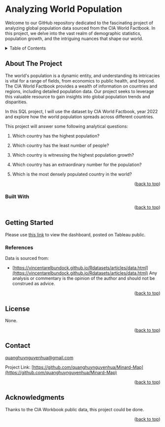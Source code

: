 # Analyzing World Population

Welcome to our GitHub repository dedicated to the fascinating project of analyzing global population data sourced from the CIA World Factbook. In this project, we delve into the vast realm of demographic statistics, population growth, and the intriguing nuances that shape our world.

<!-- TABLE OF CONTENTS -->
<details>
  <summary>Table of Contents</summary>
  <ol>
    <li>
      <a href="#about-the-project">About The Project</a>
      <ul>
        <li><a href="#built-with">Built With</a></li>
      </ul>
    </li>
    <li>
      <a href="#getting-started">Getting Started</a>
      <ul>
        <li><a href="#references">References</a></li>
      </ul>
    </li>
    <li><a href="#roadmap">License</a></li>
    <li><a href="#contact">Contact</a></li>
    <li><a href="#acknowledgments">Acknowledgments</a></li>
  </ol>
</details>


<!-- ABOUT THE PROJECT -->
## About The Project

The world's population is a dynamic entity, and understanding its intricacies is vital for a range of fields, from economics to public health, and beyond. The CIA World Factbook provides a wealth of information on countries and regions, including detailed population data. Our project seeks to leverage this valuable resource to gain insights into global population trends and disparities.

In this SQL project, I will use the dataset by CIA World Factbook, year 2022 and explore how the world population spreads across different countries.

This project will answer some following analytical questions:

1. Which country has the highest population?

2. Which country has the least number of people?

3. Which country is witnessing the highest population growth?

4. Which country has an extraordinary number for the population?

5. Which is the most densely populated country in the world?

<p align="right">(<a href="#readme-top">back to top</a>)</p>

### Built With

<p align="right">(<a href="#readme-top">back to top</a>)</p>

<!-- GETTING STARTED -->
## Getting Started
Please use [this link](https://public.tableau.com/views/world-population_16992891538170/WorldPopulation?:language=en-US&publish=yes&:display_count=n&:origin=viz_share_link) to view the dashboard, posted on Tableau public.

### References

Data is sourced from:
* [https://vincentarelbundock.github.io/Rdatasets/articles/data.html](https://vincentarelbundock.github.io/Rdatasets/articles/data.html)
Any analysis or commentary is the opinion of the author and should not be construed as advice.

<p align="right">(<a href="#readme-top">back to top</a>)</p>

<!-- LICENSE -->
## License

None.

<p align="right">(<a href="#readme-top">back to top</a>)</p>



<!-- CONTACT -->
## Contact

quanghuynguyenhua@gmail.com

Project Link: [https://github.com/quanghuynguyenhua/Minard-Map](https://github.com/quanghuynguyenhua/Minard-Map)

<p align="right">(<a href="#readme-top">back to top</a>)</p>



<!-- ACKNOWLEDGMENTS -->
## Acknowledgments
Thanks to the CIA Workbook public data, this project could be done.
<p align="right">(<a href="#readme-top">back to top</a>)</p>
